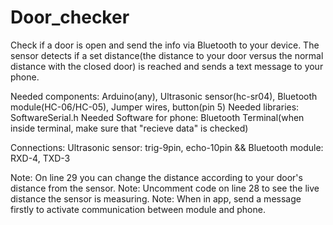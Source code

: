 # Door_checker
Check if a door is open and send the info via Bluetooth to your device. The sensor detects if a set distance(the distance to your door versus the normal distance with the closed door) is reached and sends a text message to your phone.

Needed components: Arduino(any), Ultrasonic sensor(hc-sr04), Bluetooth module(HC-06/HC-05), Jumper wires, button(pin 5) 
Needed libraries: SoftwareSerial.h
Needed Software for phone: Bluetooth Terminal(when inside terminal, make sure that "recieve data" is checked)

Connections: Ultrasonic sensor: trig-9pin, echo-10pin && Bluetooth module: RXD-4, TXD-3

Note: On line 29 you can change the distance according to your door's distance from the sensor.
Note: Uncomment code on line 28 to see the live distance the sensor is measuring.
Note: When in app, send a message firstly to activate communication between module and phone.
